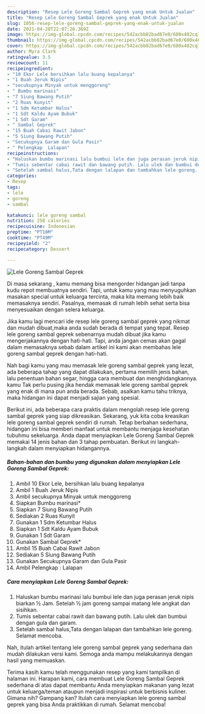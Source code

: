 ```yaml
---
description: "Resep Lele Goreng Sambal Geprek yang enak Untuk Jualan"
title: "Resep Lele Goreng Sambal Geprek yang enak Untuk Jualan"
slug: 1056-resep-lele-goreng-sambal-geprek-yang-enak-untuk-jualan
date: 2021-04-28T22:07:26.369Z
image: https://img-global.cpcdn.com/recipes/542acbb82bad67e0/680x482cq70/lele-goreng-sambal-geprek-foto-resep-utama.jpg
thumbnail: https://img-global.cpcdn.com/recipes/542acbb82bad67e0/680x482cq70/lele-goreng-sambal-geprek-foto-resep-utama.jpg
cover: https://img-global.cpcdn.com/recipes/542acbb82bad67e0/680x482cq70/lele-goreng-sambal-geprek-foto-resep-utama.jpg
author: Myra Clark
ratingvalue: 3.5
reviewcount: 11
recipeingredient:
- "10 Ekor Lele bersihkan lalu buang kepalanya"
- "1 Buah Jeruk Nipis"
- "secukupnya Minyak untuk menggoreng"
- " Bumbu marinasi"
- "7 Siung Bawang Putih"
- "2 Ruas Kunyit"
- "1 Sdm Ketumbar Halus"
- "1 Sdt Kaldu Ayam Bubuk"
- "1 Sdt Garam"
- " Sambal Geprek"
- "15 Buah Cabai Rawit Jabon"
- "5 Siung Bawang Putih"
- "Secukupnya Garam dan Gula Pasir"
- " Pelengkap  Lalapan"
recipeinstructions:
- "Haluskan bumbu marinasi lalu bumbui lele dan juga perasan jeruk nipis biarkan ½ Jam. Setelah ½ jam goreng sampai matang lele angkat dan sisihkan."
- "Tumis sebentar cabai rawit dan bawang putih. Lalu ulek dan bumbui dengan gula dan garam."
- "Setelah sambal halus,Tata dengan lalapan dan tambahkan lele goreng. Selamat mencoba."
categories:
- Resep
tags:
- lele
- goreng
- sambal

katakunci: lele goreng sambal 
nutrition: 258 calories
recipecuisine: Indonesian
preptime: "PT10M"
cooktime: "PT49M"
recipeyield: "2"
recipecategory: Dessert

---
```



![Lele Goreng Sambal Geprek](https://img-global.cpcdn.com/recipes/542acbb82bad67e0/680x482cq70/lele-goreng-sambal-geprek-foto-resep-utama.jpg)

Di masa  sekarang , kamu memang bisa mengorder hidangan jadi tanpa kudu repot membuatnya sendiri. Tapi, untuk kamu yang mau menyuguhkan masakan special untuk keluarga tercinta, maka kita memang lebih baik memasaknya sendiri. Pasalnya, memasak di rumah lebih sehat serta bisa menyesuaikan dengan selera keluarga.

Jika kamu lagi mencari ide resep lele goreng sambal geprek yang nikmat dan mudah dibuat,maka anda sudah berada di tempat yang tepat. Resep lele goreng sambal geprek  sebenarnya mudah dibuat jika kamu mengerjakannya dengan hati-hati. Tapi, anda jangan cemas akan gagal dalam memasaknya 
sebab dalam artikel ini kami akan membahas lele goreng sambal geprek dengan hati-hati.  



Nah bagi kamu yang mau memasak lele goreng sambal geprek yang lezat, ada beberapa tahap yang dapat dilakukan, pertama memilih jenis bahan, lalu penentuan bahan segar, hingga cara membuat dan menghidangkannya. kamu Tak perlu pusing jika hendak memasak lele goreng sambal geprek yang enak di mana pun anda berada. Sebab, asalkan kamu  tahu triknya, maka hidangan ini dapat menjadi sajian yang spesial.

Berikut ini, ada beberapa cara praktis  dalam mengolah resep lele goreng sambal geprek yang siap dikreasikan. Sekarang, yuk kita coba kreasikan lele goreng sambal geprek sendiri di rumah. Tetap berbahan sederhana, hidangan ini bisa memberi manfaat untuk membantu menjaga kesehatan tubuhmu sekeluarga. Anda dapat menyiapkan Lele Goreng Sambal Geprek memakai 14 jenis bahan dan 3 tahap pembuatan. Berikut ini langkah-langkah dalam menyiapkan hidangannya.

<!--inarticleads1-->

##### Bahan-bahan dan bumbu yang digunakan dalam menyiapkan Lele Goreng Sambal Geprek:

1. Ambil 10 Ekor Lele, bersihkan lalu buang kepalanya
1. Ambil 1 Buah Jeruk Nipis
1. Ambil secukupnya Minyak untuk menggoreng
1. Siapkan  Bumbu marinasi*
1. Siapkan 7 Siung Bawang Putih
1. Sediakan 2 Ruas Kunyit
1. Gunakan 1 Sdm Ketumbar Halus
1. Siapkan 1 Sdt Kaldu Ayam Bubuk
1. Gunakan 1 Sdt Garam
1. Gunakan  Sambal Geprek*
1. Ambil 15 Buah Cabai Rawit Jabon
1. Sediakan 5 Siung Bawang Putih
1. Gunakan Secukupnya Garam dan Gula Pasir
1. Ambil  Pelengkap : Lalapan




<!--inarticleads2-->

##### Cara menyiapkan Lele Goreng Sambal Geprek:

1. Haluskan bumbu marinasi lalu bumbui lele dan juga perasan jeruk nipis biarkan ½ Jam. Setelah ½ jam goreng sampai matang lele angkat dan sisihkan.
1. Tumis sebentar cabai rawit dan bawang putih. Lalu ulek dan bumbui dengan gula dan garam.
1. Setelah sambal halus,Tata dengan lalapan dan tambahkan lele goreng. Selamat mencoba.




Nah, itulah artikel tentang  lele goreng sambal geprek  yang sederhana dan mudah dilakukan versi kami. Semoga anda mampu melakukannya dengan hasil yang memuaskan. 

Terima kasih kamu telah menggunakan resep yang kami tampilkan di halaman ini. Harapan kami, cara membuat  Lele Goreng Sambal Geprek sederhana di atas dapat membantu Anda menyiapkan makanan yang lezat untuk keluarga/teman ataupun menjadi inspirasi untuk berbisnis kuliner. Gimana nih? Gampang kan? Itulah cara menyiapkan lele goreng sambal geprek yang bisa Anda praktikkan di rumah. Selamat mencoba!

